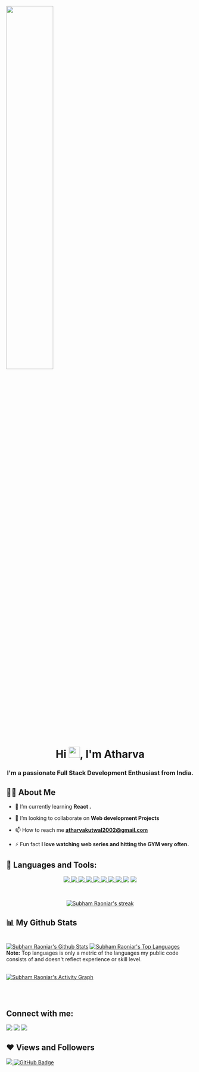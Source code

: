 <!-- <a href="#"><img width="100%" height="auto" src="https://i.imgur.com/iXuL1HG.png" height="175px"/></a> -->
<a href="#"><img width="50%" padding-left="25%" height="auto" src="https://fiverr-res.cloudinary.com/images/q_auto,f_auto/gigs/156325783/original/e90a54f5c4385d428fb575b8b541542d79c9f606/develop-your-mern-stack-web-application.jpg" height="175px"/></a>

<h1 align="center">Hi <img src="https://raw.githubusercontent.com/MartinHeinz/MartinHeinz/master/wave.gif" width="30px">, I'm Atharva </h1>
<h3 align="center">I'm a passionate Full Stack Development Enthusiast from India.</h3>


## 🙋‍♂️ About Me



- 🌱 I’m currently learning **React .**

- 👯 I’m looking to collaborate on **Web development Projects**



- 📫 How to reach me **atharvakutwal2002@gmail.com**

- ⚡ Fun fact **I love watching web series and hitting the GYM very often.**

## 🚀 Languages and Tools:

<p align="center"> 
    <a href="https://www.java.com" target="_blank"> <img src="https://img.icons8.com/color/48/000000/java-coffee-cup-logo.png"/> </a>
    <a href="https://reactjs.org/" target="_blank"> <img src="https://img.icons8.com/color/48/000000/react-native.png"/> </a>
     </a> 
    <a href="https://developer.mozilla.org/en-US/docs/Web/JavaScript" target="_blank"> <img src="https://img.icons8.com/color/48/000000/javascript.png"/> </a> 
    <a href="https://www.w3.org/html/" target="_blank"> <img src="https://img.icons8.com/color/48/000000/html-5.png"/> </a> 
    <a href="https://www.w3schools.com/css/" target="_blank"> <img src="https://img.icons8.com/color/48/000000/css3.png"/> </a> 
    <a href="https://getbootstrap.com" target="_blank"> <img src="https://img.icons8.com/color/48/000000/bootstrap.png"/> </a> 
    <a href="https://www.python.org" target="_blank"> <img src="https://img.icons8.com/color/48/000000/python.png"/> </a> 
    <a href="#" target="_blank"> <img src="https://img.icons8.com/color/48/000000/c-plus-plus-logo.png"/> </a> 
    <a href="#" target="_blank"> <img src="https://img.icons8.com/color/48/000000/firebase.png"/></a> 
    <a href="#" target="_blank"> <img src="https://img.icons8.com/color/48/000000/google-cloud.png"/></a> 
    
</p>

<!-- [![React Badge](https://img.shields.io/badge/-React-61DBFB?style=for-the-badge&labelColor=black&logo=react&logoColor=61DBFB)](#)  [![Javascript Badge](https://img.shields.io/badge/-Javascript-F0DB4F?style=for-the-badge&labelColor=black&logo=javascript&logoColor=F0DB4F)](#) [![Typescript Badge](https://img.shields.io/badge/-Typescript-007acc?style=for-the-badge&labelColor=black&logo=typescript&logoColor=007acc)](#) [![Nodejs Badge](https://img.shields.io/badge/-Nodejs-3C873A?style=for-the-badge&labelColor=black&logo=node.js&logoColor=3C873A)](#) [![GraphQL Badge](https://img.shields.io/badge/-GraphQl-e535ab?style=for-the-badge&labelColor=black&logo=node.js&logoColor=e535ab)](#) -->
<br/>

<p align="center">
    <a href="https://github.com/athavakutwal2002/github-readme-streak-stats">
        <img title="🔥 Get streak stats for your profile at git.io/streak-stats" alt="Subham Raoniar's streak" src="https://github-readme-streak-stats.herokuapp.com/?user=atharvakutwal2002&theme=black-ice&hide_border=true&stroke=0000&background=060A0CD0"/>
    </a>
</p>

## 📊 My Github Stats

  <br/>
    <a href="https://github.com/atharvakutwal2002/github-readme-stats"><img alt="Subham Raoniar's Github Stats" src="https://github-readme-stats.vercel.app/api?username=atharvakutwal2002&show_icons=true&count_private=true&theme=react&hide_border=true&bg_color=0D1117" /></a>
  <a href="https://github.com/atharvakutwal2002/github-readme-stats"><img alt="Subham Raoniar's Top Languages" src="https://github-readme-stats.vercel.app/api/top-langs/?username=atharvakutwal2002&langs_count=8&count_private=true&layout=compact&theme=react&hide_border=true&bg_color=0D1117" /></a>
  <br/>
  <b>Note:</b> Top languages is only a metric of the languages my public code consists of and doesn't reflect experience or skill level.


<br/>
<br/>

<a href="https://github.com/atharvakutwal2002/github-readme-activity-graph"><img alt="Subham Raoniar's Activity Graph" src="https://activity-graph.herokuapp.com/graph?username=atharvakutwal2002&bg_color=0D1117&color=5BCDEC&line=5BCDEC&point=FFFFFF&hide_border=true" /></a>

<br/>
<br/>

## Connect with me:
<p align="center">

<a href = "https://www.linkedin.com/in/atharva-kutwal-588a8a219/"><img src="https://img.icons8.com/fluent/48/000000/linkedin.png"/></a>
<a href = "https://twitter.com/AtharvaKalyan"><img src="https://img.icons8.com/fluent/48/000000/twitter.png"/></a>
<a href = "https://www.instagram.com/atharvakutwal2002/"><img src="https://img.icons8.com/fluent/48/000000/instagram-new.png"/></a>


</p>

## ❤ Views and Followers
<a href="https://github.com/Meghna-DAS/github-profile-views-counter">
    <img src="https://komarev.com/ghpvc/?username=atharvakutwal2002">
</a>
<a href="https://github.com/atharvakutwal2002?tab=followers"><img src="https://img.shields.io/github/followers/atharvakutwal2002?label=Followers&style=social" alt="GitHub Badge"></a>
